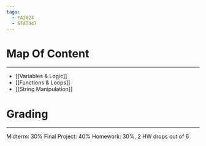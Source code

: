 ```yaml
---
tags:
  - FA2024
  - STAT447
---
```

# Map Of Content
---
- [[Variables & Logic]]
- [[Functions & Loops]]
- [[String Manipulation]]
# Grading
---
Midterm: 30%
Final Project: 40%
Homework: 30%, 2 HW drops out of 6 